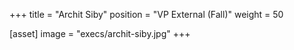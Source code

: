 +++
title = "Archit Siby"
position = "VP External (Fall)"
weight = 50

[asset]
image = "execs/archit-siby.jpg"
+++
